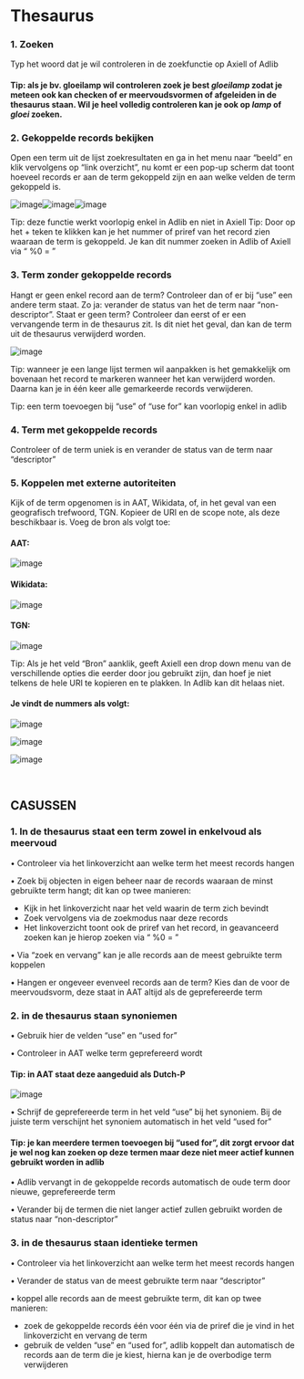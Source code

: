 # Thesaurus



### 1.	Zoeken 

Typ het woord dat je wil controleren in de zoekfunctie op Axiell of Adlib 

#### Tip: als je bv. gloeilamp wil controleren zoek je best *gloeilamp* zodat je meteen ook kan checken of er meervoudsvormen of afgeleiden in de thesaurus staan. Wil je heel volledig controleren kan je ook op *lamp* of *gloei* zoeken.

### 2.	Gekoppelde records bekijken

Open een term uit de lijst zoekresultaten en ga in het menu naar “beeld” en klik vervolgens op “link overzicht”, nu komt er een pop-up scherm dat toont hoeveel records er aan de term gekoppeld zijn en aan welke velden de term gekoppeld is.

![image](https://user-images.githubusercontent.com/78725690/124592801-268d0400-de5e-11eb-9997-59e461b95fdb.png)![image](https://user-images.githubusercontent.com/78725690/124593152-969b8a00-de5e-11eb-8b99-cd688171b816.png)![image](https://user-images.githubusercontent.com/78725690/124593224-ab781d80-de5e-11eb-8a39-d6f4f5cd8d63.png)

Tip: deze functie werkt voorlopig enkel in Adlib en niet in Axiell
Tip: Door op het + teken te klikken kan je het nummer of priref van het record zien waaraan de term is gekoppeld.
Je kan dit nummer zoeken in Adlib of Axiell via “ %0 = ”

### 3.	Term zonder gekoppelde records

Hangt er geen enkel record aan de term? Controleer dan of er bij “use” een andere term staat. Zo ja: verander de status van het de term naar “non-descriptor”. Staat er geen term? Controleer dan eerst of er een vervangende term in de thesaurus zit. Is dit niet het geval, dan kan de term uit de thesaurus verwijderd worden.

![image](https://user-images.githubusercontent.com/78725690/124593318-c8acec00-de5e-11eb-80a0-b1ebe6d938f8.png)

Tip: wanneer je een lange lijst termen wil aanpakken is het gemakkelijk om bovenaan het record te markeren wanneer het kan verwijderd worden. Daarna kan je in één keer alle gemarkeerde records verwijderen. 

Tip: een term toevoegen bij “use” of “use for” kan voorlopig enkel in adlib

### 4.	Term met gekoppelde records 

Controleer of de term uniek is en verander de status van de term naar “descriptor”

### 5.	Koppelen met externe autoriteiten  

Kijk of de term opgenomen is in AAT, Wikidata, of, in het geval van een geografisch trefwoord, TGN. Kopieer de URI en de scope note, als deze beschikbaar is. 
Voeg de bron als volgt toe:

#### AAT: 
 
 ![image](https://user-images.githubusercontent.com/78725690/124594173-ca2ae400-de5f-11eb-94db-4e5fa76a3152.png)

#### Wikidata:

 ![image](https://user-images.githubusercontent.com/78725690/124594235-dc0c8700-de5f-11eb-8cef-49de146d18d0.png)

#### TGN: 

![image](https://user-images.githubusercontent.com/78725690/124594273-e4fd5880-de5f-11eb-92be-d05010f72240.png)

Tip: Als je het veld “Bron” aanklik, geeft Axiell een drop down menu van de verschillende opties die eerder door jou gebruikt zijn, dan hoef je niet telkens de hele URI te kopieren en te plakken. In Adlib kan dit helaas niet.

#### Je vindt de nummers als volgt: 

![image](https://user-images.githubusercontent.com/78725690/124594446-16762400-de60-11eb-8b97-b0c82f42a15f.png)

![image](https://user-images.githubusercontent.com/78725690/124594484-2130b900-de60-11eb-8f5d-ded41bc6bd45.png)

![image](https://user-images.githubusercontent.com/78725690/124594520-2beb4e00-de60-11eb-8596-5e3e54ddff52.png)

 
## CASUSSEN 

### 1.	In de thesaurus staat een term zowel in enkelvoud als meervoud 
•	Controleer via het linkoverzicht aan welke term het meest records hangen 

•	Zoek bij objecten in eigen beheer naar de records waaraan de minst gebruikte term hangt; dit kan op twee manieren:
-	Kijk in het linkoverzicht naar het veld waarin de term zich bevindt 
-	Zoek vervolgens via de zoekmodus naar deze records 
-	Het linkoverzicht toont ook de priref van het record, in geavanceerd zoeken kan je hierop zoeken via “ %0 = ” 

•	Via “zoek en vervang” kan je alle records aan de meest gebruikte term koppelen

•	Hangen er ongeveer evenveel records aan de term? Kies dan de voor de meervoudsvorm, deze staat in AAT altijd als de geprefereerde term 

### 2. in de thesaurus staan synoniemen

•	Gebruik hier de velden “use” en “used for”

•	Controleer in AAT welke term geprefereerd wordt 

#### Tip: in AAT staat deze aangeduid als Dutch-P 

![image](https://user-images.githubusercontent.com/78725690/124595039-ccda0900-de60-11eb-9140-8c4572c74951.png)

•	Schrijf de geprefereerde term in het veld “use” bij het synoniem. Bij de juiste term verschijnt het synoniem automatisch in het veld “used for”  

#### Tip: je kan meerdere termen toevoegen bij “used for”, dit zorgt ervoor dat je wel nog kan zoeken op deze termen maar deze niet meer actief kunnen gebruikt worden in adlib

•	Adlib vervangt in de gekoppelde records automatisch de oude term door nieuwe, geprefereerde term

•	Verander bij de termen die niet langer actief zullen gebruikt worden de status naar “non-descriptor”

### 3. in de thesaurus staan identieke termen 

•	Controleer via het linkoverzicht aan welke term het meest records hangen 

•	Verander de status van de meest gebruikte term naar “descriptor” 

•	koppel alle records aan de meest gebruikte term, dit kan op twee manieren:

-	zoek de gekoppelde records één voor één via de priref die je vind in het linkoverzicht en vervang de term
-	gebruik de velden “use” en “used for”, adlib koppelt dan automatisch de records aan de term die je kiest, hierna kan je de overbodige term verwijderen


